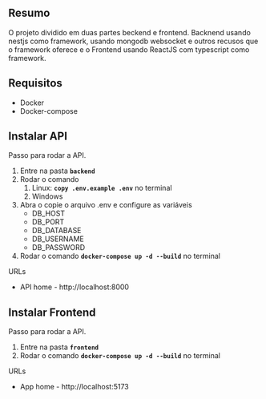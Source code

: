## Resumo

O projeto dividido em duas partes beckend e frontend. Backnend usando nestjs como framework, usando mongodb websocket e outros recusos que o framework oferece e o Frontend usando ReactJS com typescript como framework.

## Requisitos

- Docker
- Docker-compose

## Instalar API

Passo para rodar a API.

1. Entre na pasta **`backend`**
2. Rodar o comando
   1. Linux: **`copy .env.example .env`** no terminal
   2. Windows
3. Abra o copie o arquivo .env e configure as variáveis
   - DB_HOST
   - DB_PORT
   - DB_DATABASE
   - DB_USERNAME
   - DB_PASSWORD
4. Rodar o comando **`docker-compose up -d --build`** no terminal

URLs

- API home - http://localhost:8000

## Instalar Frontend

Passo para rodar a API.

1. Entre na pasta **`frontend`**
2. Rodar o comando **`docker-compose up -d --build`** no terminal

URLs

- App home - http://localhost:5173
